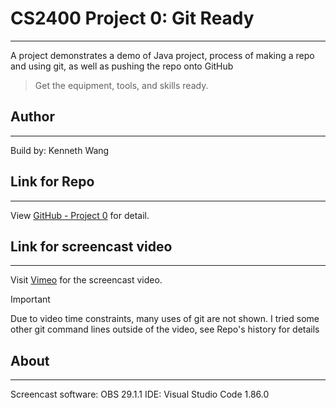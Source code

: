 # CS2400 Project 0: Git Ready
---
A project demonstrates a demo of Java project, process of making a repo and using git, as well as pushing the repo onto GitHub

> Get the equipment, tools, and skills ready.

## Author
--- 
Build by: Kenneth Wang

## Link for Repo
---
View [GitHub - Project 0](https://github.com/kennethtl0522/cs2400P0) for detail.
  

## Link for screencast video
---
Visit [Vimeo](https://vimeo.com/909956414?share=copy) for the screencast video.
> [!important] 
> Due to video time constraints, many uses of git are not shown. I tried some other git command lines outside of the video, see Repo's history for details

 
## About
---
Screencast software: OBS 29.1.1
IDE: Visual Studio Code 1.86.0